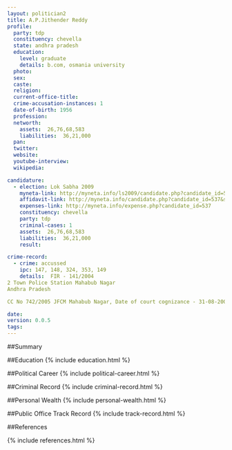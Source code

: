 ```yaml
---
layout: politician2
title: A.P.Jithender Reddy
profile: 
  party: tdp
  constituency: chevella
  state: andhra pradesh
  education: 
    level: graduate
    details: b.com, osmania university
  photo: 
  sex: 
  caste: 
  religion: 
  current-office-title: 
  crime-accusation-instances: 1
  date-of-birth: 1956
  profession: 
  networth: 
    assets:  26,76,68,583
    liabilities:  36,21,000
  pan: 
  twitter: 
  website: 
  youtube-interview: 
  wikipedia: 

candidature: 
  - election: Lok Sabha 2009
    myneta-link: http://myneta.info/ls2009/candidate.php?candidate_id=537
    affidavit-link: http://myneta.info/candidate.php?candidate_id=537&scan=original
    expenses-link: http://myneta.info/expense.php?candidate_id=537
    constituency: chevella 
    party: tdp
    criminal-cases: 1
    assets:  26,76,68,583
    liabilities:  36,21,000
    result:  

crime-record: 
  - crime: accussed
    ipc: 147, 148, 324, 353, 149
    details:  FIR - 141/2004
2 Town Police Station Mahabub Nagar
Andhra Pradesh

CC No 742/2005 JFCM Mahabub Nagar, Date of court cognizance - 31-08-2005  

date: 
version: 0.0.5
tags: 
---
```

##Summary


##Education
{% include education.html %}


##Political Career
{% include political-career.html %}


##Criminal Record
{% include criminal-record.html %}


##Personal Wealth
{% include personal-wealth.html %}


##Public Office Track Record
{% include track-record.html %}


##References


{% include references.html %}